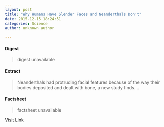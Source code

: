 ```yaml
---
layout: post
title: "Why Humans Have Slender Faces and Neanderthals Don't"
date: 2015-12-15 18:24:51
categories: Science
author: unknown author

---
```



#### Digest
>digest unavailable

#### Extract
>Neanderthals had protruding facial features because of the way their bodies deposited and dealt with bone, a new study finds....

#### Factsheet
>factsheet unavailable

[Visit Link](http://www.livescience.com/53102-neanderthals-protruding-jaws-bone-deposits.html)



